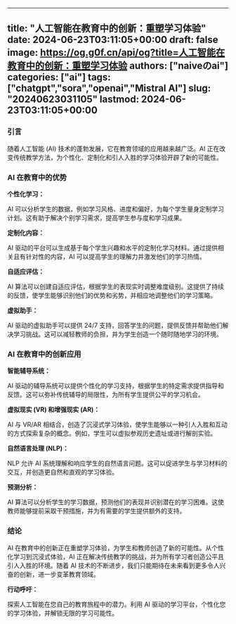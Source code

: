 
---
title: "人工智能在教育中的创新：重塑学习体验"
date: 2024-06-23T03:11:05+00:00
draft: false
image: https://og.g0f.cn/api/og?title=人工智能在教育中的创新：重塑学习体验
authors: ["naiveのai"]
categories: ["ai"]
tags: ["chatgpt","sora","openai","Mistral AI"]
slug: "20240623031105"
lastmod: 2024-06-23T03:11:05+00:00
---
### 引言

随着人工智能 (AI) 技术的蓬勃发展，它在教育领域的应用越来越广泛。AI 正在改变传统教学方法，为个性化、定制化和引人入胜的学习体验开辟了新的可能性。

### AI 在教育中的优势

**个性化学习：**

AI 可以分析学生的数据，例如学习风格、进度和偏好，为每个学生量身定制学习计划。这有助于解决个别学习需求，提高学生参与度和学习成果。

**定制化内容：**

AI 驱动的平台可以生成基于每个学生兴趣和水平的定制化学习材料。通过提供相关且有针对性的内容，AI 可以提高学生的理解力并激发他们的学习热情。

**自适应评估：**

AI 算法可以创建自适应评估，根据学生的表现实时调整难度级别。这提供了持续的反馈，使学生能够识别他们的优势和劣势，并相应地调整他们的学习策略。

**虚拟助手：**

AI 驱动的虚拟助手可以提供 24/7 支持，回答学生的问题，提供反馈并帮助他们解决学习挑战。这可以减轻教师的负担，并为学生创造一个随时随地学习的环境。

### AI 在教育中的创新应用

**智能辅导系统：**

AI 驱动的辅导系统可以提供个性化的学习支持，根据学生的特定需求提供指导和反馈。这可以弥补传统辅导的局限性，为所有学生提供公平的学习机会。

**虚拟现实 (VR) 和增强现实 (AR)：**

AI 与 VR/AR 相结合，创造了沉浸式学习体验，使学生能够以一种引人入胜和互动的方式探索复杂的概念。例如，学生可以虚拟参观历史遗址或进行解剖实验。

**自然语言处理 (NLP)：**

NLP 允许 AI 系统理解和响应学生的自然语言问题。这可以促进学生与学习材料的交互，并创造更自然和直观的学习体验。

**预测分析：**

AI 算法可以分析学生的学习数据，预测他们的表现并识别潜在的学习困难。这使教师能够提前采取干预措施，并为有需要的学生提供额外的支持。

### 结论

AI 在教育中的创新正在重塑学习体验，为学生和教师创造了新的可能性。从个性化学习到沉浸式体验，AI 正在解决传统教学的挑战，并为所有学习者创造公平且引人入胜的环境。随着 AI 技术的不断进步，我们只能期待在未来看到更多令人兴奋的创新，进一步变革教育领域。

**行动呼吁：**

探索人工智能在您自己的教育旅程中的潜力。利用 AI 驱动的学习平台，个性化您的学习体验，并解锁无限的学习可能性。